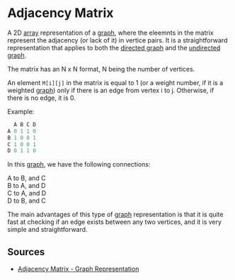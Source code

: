 # Adjacency Matrix

A 2D [array](Computer%20Science/Data%20Structures/array.md) representation of a [graph](Computer%20Science/Data%20Structures/graph.md), where the eleemnts in the matrix represent the adjacency (or lack of it) in vertice pairs. It is a straightforward representation that applies to both the [directed graph](Computer%20Science/Data%20Structures/Graph/directed%20graph.md) and the [undirected graph](Computer%20Science/Data%20Structures/Graph/undirected%20graph.md).

The matrix has an N x N format, N being the number of vertices.

An element `M[i][j]` in the matrix is equal to 1 (or a weight number, if it is a weighted [graph](Computer%20Science/Data%20Structures/graph.md)) only if there is an edge from vertex i to j. Otherwise, if there is no edge, it is 0.

Example:

```c
  A B C D
A 0 1 1 0
B 1 0 0 1
C 1 0 0 1
D 0 1 1 0
```

In this [graph](Computer%20Science/Data%20Structures/graph.md), we have the following connections:

A to B, and C  
B to A, and D  
C to A, and D  
D to B, and C  

The main advantages of this type of [graph](Computer%20Science/Data%20Structures/graph.md) representation is that it is quite fast at checking if an edge exists between any two vertices, and it is very simple and straightforward.

## Sources

- [Adjacency Matrix - Graph Representation](https://www.programiz.com/dsa/graph-adjacency-matrix)
